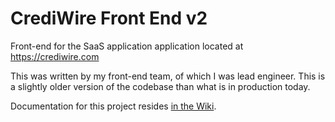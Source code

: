 # CrediWire Front End v2

Front-end for the SaaS application application located at https://crediwire.com

This was written by my front-end team, of which I was lead engineer.
This is a slightly older version of the codebase than what is in production today.

Documentation for this project resides [in the Wiki](https://bitbucket.org/crediwire/frontend-v2/wiki/Home).

